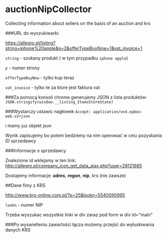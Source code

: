 # auctionNipCollector
Collecting information about sellers on the basis of an auction and krs

###URL do wyszukiwarki:

https://allegro.pl/listing?string=iphone%20apple&p=2&offerTypeBuyNow=1&vat_invoice=1

`string` - szukany produkt ( w tym przypadku `iphone apple`)

`p` - numer strony

`offerTypeBuyNow` - tylko kup teraz

`vat_invoice` - tylko te za ktore jest faktura vat

###Za pomocą konsoli chrome generujemy JSON z lista produktów: 
`JSON.stringify(window.__listing_ItemsStoreState)`

###Wystarczy ustawic nagłowek 
`Accept: application/vnd.opbox-web.v2+json`

i mamy juz objekt json

Wynik zapisujemy bo potem bedziemy na nim operować w celu pozyskania ID sprzedawcy


###Informacje o sprzedawcy

Znalezione id wklejamy w ten link: http://allegro.pl/company_icon_get_data_ajax.php?user=28121665

Dostajemy informacje: **adres**, **regon**, **nip**, krs (nie zawsze)

##Dane fimy z KRS

http://www.krs-online.com.pl/?p=25&lookn=5540090995

`lookn` - numer NIP

Trzeba wyszukac wszystkie linki w div zaraz pod form w div id="main"

###Po wyswietleniu zawartości łącza możemy przejść do wyłuskiwania danych KRS
